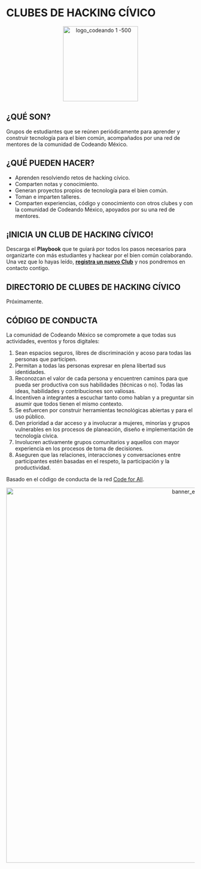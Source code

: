 # CLUBES DE HACKING CÍVICO #

<p align="center">
<img src="https://user-images.githubusercontent.com/6744123/29694388-8305c7f0-8901-11e7-8ffd-f8ea69311006.png" width="200" title="logo_codeando 1 -500">
</p>

## ¿QUÉ SON? ##
Grupos de estudiantes que se reúnen periódicamente para aprender y construir tecnología para el bien común, acompañados por una red de mentores de la comunidad de Codeando México.

## ¿QUÉ PUEDEN HACER? ##
- Aprenden resolviendo retos de hacking cívico.
- Comparten notas y conocimiento.
- Generan proyectos propios de tecnología para el bien común.
- Toman e imparten talleres.
- Comparten experiencias, código y conocimiento con otros clubes y con la comunidad de Codeando México, apoyados por su una red de mentores.

## ¡INICIA UN CLUB DE HACKING CÍVICO! ##
Descarga el **Playbook** que te guiará por todos los pasos necesarios para organizarte con más estudiantes y hackear por el bien común colaborando. Una vez que lo hayas leído, **[registra un nuevo Club](https://goo.gl/forms/T64s2BvVNafj5rrY2)** y nos pondremos en contacto contigo.

## DIRECTORIO DE CLUBES DE HACKING CÍVICO ##
Próximamente.

## CÓDIGO DE CONDUCTA ##
La comunidad de Codeando México se compromete a que todas sus actividades, eventos y foros digitales:
1. Sean espacios seguros, libres de discriminación y acoso para todas las personas que participen.
2. Permitan a todas las personas expresar en plena libertad sus identidades.
3. Reconozcan el valor de cada persona y encuentren caminos para que pueda ser productiva con sus habilidades (técnicas o no). Todas las ideas, habilidades y contribuciones son valiosas.
4. Incentiven a integrantes a escuchar tanto como hablan y a preguntar sin asumir que todos tienen el mismo contexto. 
5. Se esfuercen por construir herramientas tecnológicas abiertas y para el uso público. 
6. Den prioridad a dar acceso y a involucrar a mujeres, minorías y grupos vulnerables en los procesos de planeación, diseño e implementación de tecnología cívica. 
7. Involucren activamente grupos comunitarios y aquellos con mayor experiencia en los procesos de toma de decisiones.
8. Aseguren que las relaciones, interacciones y conversaciones entre participantes estén basadas en el respeto, la participación y la productividad.

Basado en el código de conducta de la red [Code for All](https://codeforall.org/2017/04/01/code-of-conduct/).

<p align="center">
<img src="https://user-images.githubusercontent.com/6744123/29693673-bbee7c60-88fc-11e7-9f43-b56062473be9.png" width="1000" title="banner_estudiantes">
</p>





